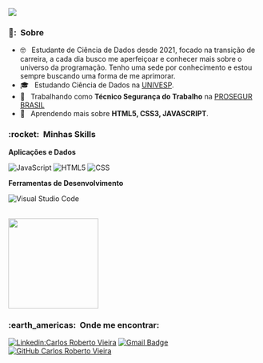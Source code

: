 
![](https://komarev.com/ghpvc/?username=CRVieiras&color=006bed)

<h3> 👨: &nbsp;Sobre </h3>

- 🤓 &nbsp; Estudante de Ciência de Dados desde 2021, focado na transição de carreira, a cada dia busco me aperfeiçoar e conhecer mais sobre o universo da programação. Tenho uma sede por conhecimento e estou sempre buscando uma forma de me aprimorar.
- 🎓 &nbsp; Estudando Ciência de Dados na <a href="https://univesp.br/"> UNIVESP</a>.
- 💼 &nbsp; Trabalhando como **Técnico Segurança do Trabalho** na <a href="https://www.prosegur.com.br/grupo-prosegur">PROSEGUR BRASIL</a>
- 🌱 &nbsp; Aprendendo mais sobre **HTML5, CSS3, JAVASCRIPT**.

<h3> :rocket: &nbsp;Minhas Skills </h3>

**Aplicações e Dados**

  ![JavaScript](https://img.shields.io/badge/-JavaScript-333333?style=flat&logo=javascript)
  ![HTML5](https://img.shields.io/badge/-HTML5-333333?style=flat&logo=HTML5)
  ![CSS](https://img.shields.io/badge/-CSS-333333?style=flat&logo=CSS3&logoColor=1572B6)


**Ferramentas de Desenvolvimento**

  ![Visual Studio Code](https://img.shields.io/badge/-Visual%20Studio%20Code-333333?style=flat&logo=visual-studio-code&logoColor=007ACC)

<br/>

<a href="https://github.com/CRVieiras">
  <img height="180em" src="https://github-readme-stats.vercel.app/api?username=CRVieiras&theme=dracula&show_icons=true" />
</a>

<br/>

<h3> :earth_americas: &nbsp;Onde me encontrar: </h3> 

[![Linkedin:Carlos Roberto Vieira](https://img.shields.io/badge/-LinkedIn-blue?style=flat-square&logo=Linkedin&logoColor=white&link=https://www.linkedin.com/in/carlos-roberto-vieira-083277130/)](https://www.linkedin.com/in/carlos-roberto-vieira-083277130/)
[![Gmail Badge](https://img.shields.io/badge/-crobertovs@email.com-006bed?style=flat-square&logo=Gmail&logoColor=white&link=mailto:crobertovs@gmail.com)](mailto:crobertovs@gmail.com)
[![GitHub Carlos Roberto Vieira]( https://img.shields.io/github/followers/CRVieiras?label=follow&style=social)](https://github.com/CRVieiras)
